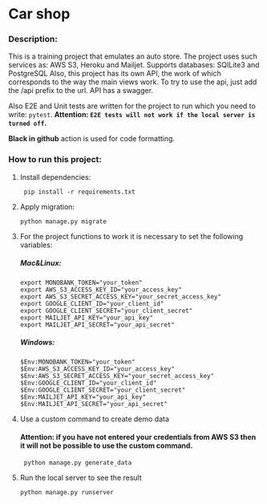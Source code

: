 # Car shop

### **Description**:

This is a training project that emulates an auto store.
The project uses such services as: AWS S3, Heroku and Mailjet.
Supports databases: SQILite3 and PostgreSQL
Also, this project has its own API, the work of which corresponds to the way the main views work. To try to use the api,
just add the /api prefix to the url. API has a swagger.

Also E2E and Unit tests are written for the project to run which you need to write: `pytest`.
**Attention: `E2E tests will not work if the local server is turned off`.** 

**Black in github** action is used for code formatting.

### How to run this project:

1. Install dependencies:
    ```
     pip install -r requirements.txt
    ```

2. Apply migration:

    ```
    python manage.py migrate
    ```

3. For the project functions to work it is necessary to set the following variables:
   ##### Mac&Linux:
   ```
   export MONOBANK_TOKEN="your_token"
   export AWS_S3_ACCESS_KEY_ID="your_access_key"
   export AWS_S3_SECRET_ACCESS_KEY="your_secret_access_key"
   export GOOGLE_CLIENT_ID="your_client_id"
   export GOOGLE_CLIENT_SECRET="your_client_secret"
   export MAILJET_API_KEY="your_api_key"
   export MAILJET_API_SECRET="your_api_secret"
   ```

   ##### Windows:
   ```
   $Env:MONOBANK_TOKEN="your_token"
   $Env:AWS_S3_ACCESS_KEY_ID="your_access_key"
   $Env:AWS_S3_SECRET_ACCESS_KEY="your_secret_access_key"
   $Env:GOOGLE_CLIENT_ID="your_client_id"
   $Env:GOOGLE_CLIENT_SECRET="your_client_secret"
   $Env:MAILJET_API_KEY="your_api_key"
   $Env:MAILJET_API_SECRET="your_api_secret"
   ```

4. Use a custom command to create demo data
   #### Attention: if you have not entered your credentials from AWS S3 then it will not be possible to use the custom command.

   ```
    python manage.py generate_data
   ```

5. Run the local server to see the result

   ```
   python manage.py runserver 
   ```